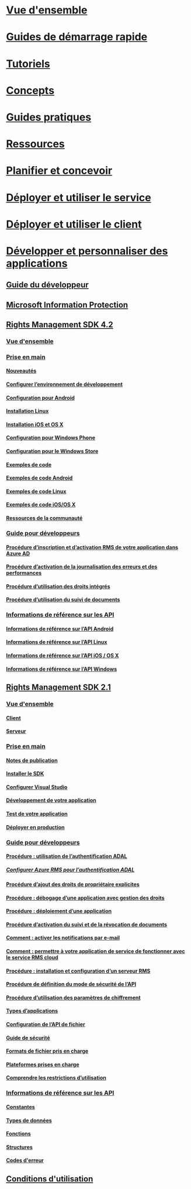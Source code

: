 # [Vue d'ensemble](/azure/information-protection/what-is-information-protection)
# [Guides de démarrage rapide](/azure/information-protection/quickstart-viewpolicy)
# [Tutoriels](/azure/information-protection/infoprotect-quick-start-tutorial)
# [Concepts](/azure/information-protection/overview-policy)
# [Guides pratiques](/azure/information-protection/how-to-guides)
# [Ressources](/azure/information-protection/faqs)
# [Planifier et concevoir](/azure/information-protection/deployment-roadmap)
# [Déployer et utiliser le service](/azure/information-protection/activate-service)
# [Déployer et utiliser le client](/azure/information-protection/rms-client/use-client)
# [Développer et personnaliser des applications](developers-guide.md)
## [Guide du développeur](developers-guide.md)
## [Microsoft Information Protection](https://aka.ms/mipsdkdocs)
## [Rights Management SDK 4.2](active-directory-rights-management-services-multi-platform-thin-client-sdk-portal.md)
### [Vue d'ensemble](overview.md)
### [Prise en main](get-started.md)
#### [Nouveautés](release-notes.md)
#### [Configurer l’environnement de développement](setup-Developer-environment.md)
#### [Configuration pour Android](android-sdk.md)
#### [Installation Linux](linux-setup.md)
#### [Installation iOS et OS X](ios-sdk.md)
#### [Configuration pour Windows Phone](windows-phone-apps.md)
#### [Configuration pour le Windows Store](winrt-sdk.md)
#### [Exemples de code](code-examples.md)
#### [Exemples de code Android](android-code.md)
#### [Exemples de code Linux](linux-c-code-examples.md)
#### [Exemples de code iOS/OS X](ios-os-x-code-examples.md)
#### [Ressources de la communauté](community-resources.md)
### [Guide pour développeurs](core-concepts.md)
#### [Procédure d’inscription et d’activation RMS de votre application dans Azure AD](authentication-integration.md)
#### [Procédure d’activation de la journalisation des erreurs et des performances](enabling-logging.md)
#### [Procédure d’utilisation des droits intégrés](built-in-rights-usage-restriction-reference.md)
#### [Procédure d’utilisation du suivi de documents](how-to-use-document-tracking.md)
### [Informations de référence sur les API](api-reference-4-2.md)
#### [Informations de référence sur l’API Android](https://msdn.microsoft.com/library/dn758245.aspx)
#### [Informations de référence sur l’API Linux](linux-c-api-reference.md)
#### [Informations de référence sur l’API iOS / OS X](https://msdn.microsoft.com/library/dn758306.aspx)
#### [Informations de référence sur l’API Windows](https://msdn.microsoft.com/library/dn891914.aspx)
## [Rights Management SDK 2.1](microsoft-information-protection-and-control-client-portal.md)
### [Vue d'ensemble](ad-rms-overview.md)
#### [Client](ad-rms-client.md)
#### [Serveur](ad-rms-server.md)
### [Prise en main](getting-started-with-ad-rms-2-0.md)
#### [Notes de publication](release-notes-rtm.md)
#### [Installer le SDK](install-the-rms-sdk.md)
#### [Configurer Visual Studio](how-to-configure-a-visual-studio-project-to-use-the-ad-rms-sdk-2-0.md)
#### [Développement de votre application](developing-your-application.md)
#### [Test de votre application](how-to-set-up-your-test-environment.md)
#### [Déployer en production](deploying-your-application.md)
### [Guide pour développeurs](Developer-notes.md)
#### [Procédure : utilisation de l’authentification ADAL](how-to-use-adal-authentication.md)
##### [Configurer Azure RMS pour l’authentification ADAL](adal-auth.md)
#### [Procédure d’ajout des droits de propriétaire explicites](add-explicit-owner-rights.md)
#### [Procédure : débogage d’une application avec gestion des droits](debugging-applications-that-use-ad-rms.md)
#### [Procédure : déploiement d’une application](how-to-deploy-app.md)
#### [Procédure d’activation du suivi et de la révocation de documents](tracking-content.md)
#### [Comment : activer les notifications par e-mail](how-to-enable-email-notification.md)
#### [Comment : permettre à votre application de service de fonctionner avec le service RMS cloud](how-to-use-file-api-with-aadrm-cloud.md)
#### [Procédure : installation et configuration d’un serveur RMS](how-to-install-and-configure-an-rms-server.md)
#### [Procédure de définition du mode de sécurité de l’API](setting-the-api-security-mode-api-mode.md)
#### [Procédure d’utilisation des paramètres de chiffrement](working-with-encryption.md)
#### [Types d’applications](application-types.md)
#### [Configuration de l’API de fichier](file-api-configuration.md)
#### [Guide de sécurité](security-guidelines.md)
#### [Formats de fichier pris en charge](supported-file-formats.md)
#### [Plateformes prises en charge](supported-platforms.md)
#### [Comprendre les restrictions d’utilisation](understanding-usage-restrictions.md)
### [Informations de référence sur les API](api-reference-2-1.md)
#### [Constantes](https://msdn.microsoft.com/library/hh535291.aspx)
#### [Types de données](https://msdn.microsoft.com/library/hh535288.aspx)
#### [Fonctions](https://msdn.microsoft.com/library/hh535289.aspx)
#### [Structures](https://msdn.microsoft.com/library/hh535294.aspx)
#### [Codes d'erreur](https://msdn.microsoft.com/library/hh535248.aspx)
## [Conditions d'utilisation](terms.md) 
